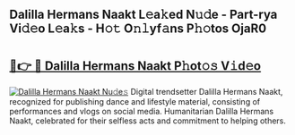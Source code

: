 ## Dalilla Hermans Naakt L𝚎a𝚔ed N𝚞𝚍e - Part-rya Vi𝚍𝚎o L𝚎a𝚔s - H𝚘𝚝 O𝚗𝚕yf𝚊ns P𝚑𝚘tos OjaR0

# <h2><a href="http://kf1tu9.oniu.top/?m=Dalilla+Hermans+Naakt">🔗👉 🔴 Dalilla Hermans Naakt P𝚑ot𝚘𝚜 V𝚒d𝚎o</a></h2>

[![Dalilla Hermans Naakt Nu𝚍e𝚜](https://i.imgur.com/0qMVB7G.gif)](http://kf1tu9.oniu.top/?m=Dalilla+Hermans+Naakt)
Digital trendsetter Dalilla Hermans Naakt, recognized for publishing dance and lifestyle material, consisting of performances and vlogs on social media. Humanitarian Dalilla Hermans Naakt, celebrated for their selfless acts and commitment to helping others.  
